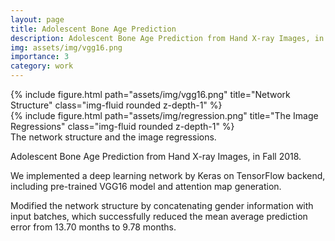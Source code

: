 ```yaml
---
layout: page
title: Adolescent Bone Age Prediction
description: Adolescent Bone Age Prediction from Hand X-ray Images, in Fall 2018.
img: assets/img/vgg16.png
importance: 3
category: work
---
```


<div class="row">
    <div class="col-sm mt-3 mt-md-0">
        {% include figure.html path="assets/img/vgg16.png" title="Network Structure" class="img-fluid rounded z-depth-1" %}
    </div>
    <div class="col-sm mt-3 mt-md-0">
        {% include figure.html path="assets/img/regression.png" title="The Image Regressions" class="img-fluid rounded z-depth-1" %}
    </div>
</div>
<div class="caption">
    The network structure and the image regressions.
</div>


Adolescent Bone Age Prediction from Hand X-ray Images, in Fall 2018.

We implemented a deep learning network by Keras on TensorFlow backend, including pre-trained VGG16 model and attention map generation.

Modified the network structure by concatenating gender information with input batches, which successfully reduced the mean average prediction error from 13.70 months to 9.78 months.
